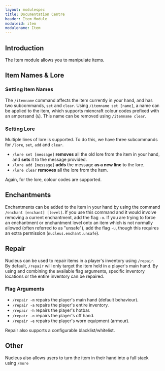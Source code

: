 ```yaml
---
layout: modulespec
title: Documentation Centre
header: Item Module
moduleid: item
modulename: Item
---
```


## Introduction

The Item module allows you to manipulate items.

## Item Names & Lore

### Setting Item Names

The `/itemname` command affects the item currently in your hand, and has two subcommands, `set` and `clear`. Using
`/itemname set [name]`, a name can be applied to the item, which supports miencraft colour codes prefixed with an
ampersand (`&`). This name can be removed using `/itemname clear`.

### Setting Lore

Multiple lines of lore is supported. To do this, we have three subcommands for `/lore`, `set`, `add` and `clear`.

* `/lore set [message]` **removes** all the old lore from the item in your hand, and **sets** it to the message provided.
* `/lore add [message]` **adds** the message **as a new line** to the lore.
* `/lore clear` **removes** all the lore from the item.

Again, for the lore, colour codes are supported.

## Enchantments

Enchantments can be added to the item in your hand by using the command `/enchant [enchant] [level]`. If you use this command
and it would involve removing a current enchantment, add the flag `-o`. If you are trying to force an enchantment or
enchantment level onto an item which is not normally allowed (often referred to as "unsafe"), add the flag `-u`, though
this requires an extra permission (`nucleus.enchant.unsafe`).

## Repair

Nucleus can be used to repair items in a player's inventory using `/repair`. By default, `/repair` will only target the item held in a player's main hand. By using and combining the available flag arguments, specific inventory locations or the entire inventory can be repaired.

### Flag Arguments

* `/repair -m` repairs the player's main hand (default behaviour).
* `/repair -a` repairs the player's entire inventory.
* `/repair -h` repairs the player's hotbar.
* `/repair -o` repairs the player's off hand.
* `/repair -e` repairs the player's worn equipment (armour).

Repair also supports a configurable blacklist/whitelist.

## Other

Nucleus also allows users to turn the item in their hand into a full stack using `/more`
